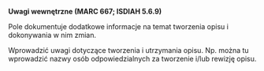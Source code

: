 **Uwagi wewnętrzne (MARC 667; ISDIAH 5.6.9)**

Pole dokumentuje dodatkowe informacje na temat tworzenia opisu i dokonywania w nim zmian.

Wprowadzić uwagi dotyczące tworzenia i utrzymania opisu. Np. można tu wprowadzić nazwy osób odpowiedzialnych za tworzenie i/lub rewizję opisu. 